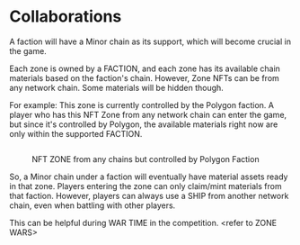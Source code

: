 # Collaborations

A faction will have a Minor chain as its support, which will become crucial in the game.

Each zone is owned by a FACTION, and each zone has its available chain materials based on the faction's chain. However, Zone NFTs can be from any network chain. Some materials will be hidden though.

For example: This zone is currently controlled by the Polygon faction. A player who has this NFT Zone from any network chain can enter the game, but since it's controlled by Polygon, the available materials right now are only within the supported FACTION.

<figure><img src="../../.gitbook/assets/Screenshot 2024-06-13 at 5.26.25 AM.png" alt=""><figcaption><p>NFT ZONE from any chains but controlled by Polygon Faction</p></figcaption></figure>

So, a Minor chain under a faction will eventually have material assets ready in that zone. Players entering the zone can only claim/mint materials from that faction. However, players can always use a SHIP from another network chain, even when battling with other players.

This can be helpful during WAR TIME in the competition. \<refer to ZONE WARS>
